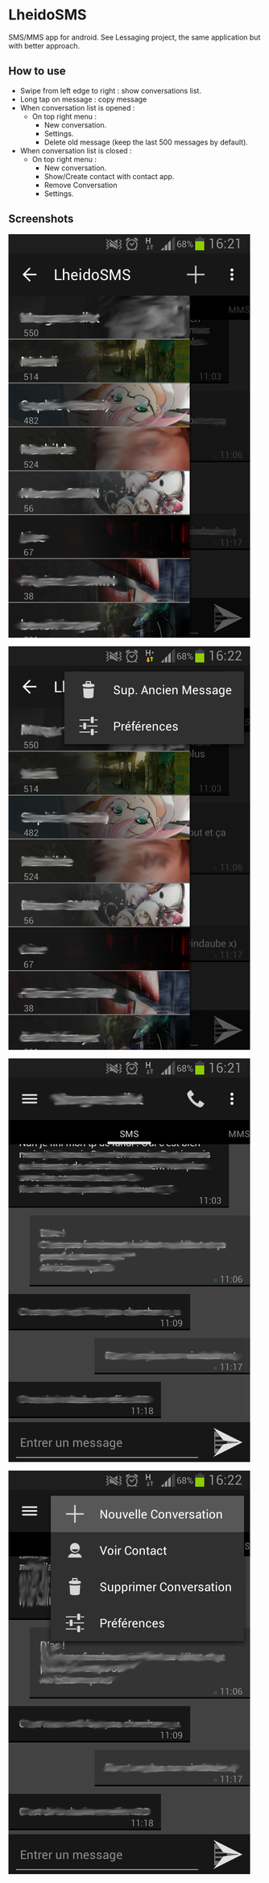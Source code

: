 LheidoSMS
=========

SMS/MMS app for android. See Lessaging project, the same application but with better approach.

How to use
----------
 - Swipe from left edge to right : show conversations list.
 - Long tap on message : copy message
 - When conversation list is opened :
    - On top right menu :
        - New conversation.
        - Settings.
        - Delete old message (keep the last 500 messages by default).
 - When conversation list is closed :
    - On top right menu :
        - New conversation.
        - Show/Create contact with contact app.
        - Remove Conversation
        - Settings.

Screenshots
-----------
![alt text](/screenshots/list_conversations.png?raw=true "conversation list")

![alt text](/screenshots/list_conversations_options.png?raw=true "conversation")

![alt text](/screenshots/conversation.png?raw=true "conversation")

![alt text](/screenshots/conversation_options.png?raw=true "conversation")


